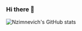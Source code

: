 ### Hi there 👋

<!--
**Nzimnevich/Nzimnevich** is a ✨ _special_ ✨ repository because its `README.md` (this file) appears on your GitHub profile.
![Nzimnevich's GitHub stats](https://github-readme-stats.vercel.app/api?username=Nzimnevich)](https://github.com/anuraghazra/github-readme-stats)

Here are some ideas to get you started:

- 🔭 I’m currently working on ...
- 🌱 I’m currently learning ...
- 👯 I’m looking to collaborate on ...
- 🤔 I’m looking for help with ...
- 💬 Ask me about ...
- 📫 How to reach me: ...
- 😄 Pronouns: ...
- ⚡ Fun fact: ...
-->
![Nzimnevich's GitHub stats](https://github-readme-stats.vercel.app/api?username=Nzimnevich&count_private=true)

